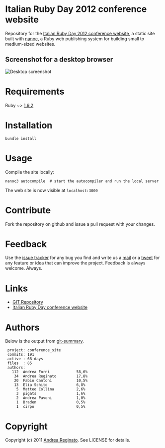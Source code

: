 # Italian Ruby Day 2012 conference website
Repository for the [Italian Ruby Day 2012 conference website](http://rubyday.it),
a static site built with [nanoc](http://nanoc.stoneship.org/),
a Ruby web publishing system for building small to medium-sized websites.

## Screenshot for a desktop browser
![Desktop screenshot](http://github.com/rubydayit/conference_site/raw/master/screenshots/desktop.jpg)

# Requirements
Ruby ~> [1.9.2](http://www.ruby-lang.org/en/)

# Installation
    bundle install

# Usage
Compile the site locally:

    nanoc3 autocompile  # start the autocompiler and run the local server
The web site is now visible at `localhost:3000`

# Contribute
Fork the repository on github and issue a pull request with your changes.

# Feedback

Use the [issue tracker](http://github.com/rubydayit/conference_site/issues) for any bug you find and write
us a [mail](mailto:info@rubyday.it) or a [tweet](http://twitter.com/rubydayit) for any feature or idea
that can improve the project. Feedback is always welcome. Always.

# Links
* [GIT Repository](https://github.com/rubydayit/conference_site)
* [Italian Ruby Day conference website](http://rubyday.it)

# Authors
Below is the output from [git-summary](https://github.com/visionmedia/git-extras).

```
 project: conference_site
 commits: 191
 active : 68 days
 files  : 85
 authors:
   112	Andrea Forni            58,6%
    34	Andrea Reginato         17,8%
    20	Fabio Cantoni           10,5%
    13	Elia Schito             6,8%
     5	Matteo Collina          2,6%
     3	pigats                  1,6%
     2	Andrea Pavoni           1,0%
     1	Braden                  0,5%
     1	cirpo                   0,5%
```

# Copyright
Copyright (c) 2011 [Andrea Reginato](http://twitter.com/andreareginato). See LICENSE for details.
